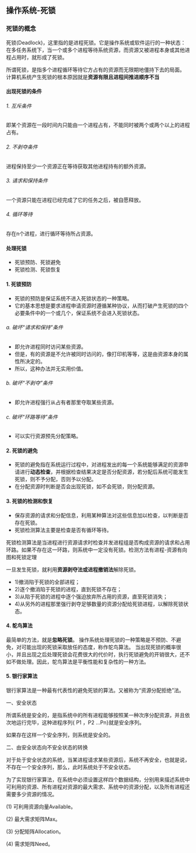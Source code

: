 ## 操作系统-死锁

### 死锁的概念
死锁(Deadlock)，这里指的是进程死锁。它是操作系统或软件运行的一种状态：在多任务系统下，当一个或多个进程等待系统资源，而资源又被进程本身或其他进程占用时，就形成了死锁。

所谓死锁，是指多个进程循环等待它方占有的资源而无限期地僵持下去的局面。
计算机系统产生死锁的根本原因就是**资源有限且进程间推进顺序不当**

#### 出现死锁的条件
###### 1. 互斥条件

即某个资源在一段时间内只能由一个进程占有，不能同时被两个或两个以上的进程占有。

###### 2. 不剥夺条件

进程保持至少一个资源正在等待获取其他进程持有的额外资源。

###### 3. 请求和保持条件

一个资源只能在进程已经完成了它的任务之后，被自愿释放。

###### 4. 循环等待
存在n个进程，进行循环等待所占资源。


#### 处理死锁
- 死锁预防、死锁避免
- 死锁检测、死锁恢复

#### 1. 死锁预防
- 死锁的预防是保证系统不进入死锁状态的一种策略。
- 它的基本思想是要求进程申请资源时遵循某种协议，从而打破产生死锁的四个必要条件中的一个或几个，保证系统不会进入死锁状态。

###### a. 破坏“请求和保持”条件

- 即允许进程同时访问某些资源。
- 但是，有的资源是不允许被同时访问的，像打印机等等，这是由资源本身的属性所决定的。
- 所以，这种办法并无实用价值。

###### b. 破坏“不剥夺”条件

- 即允许进程强行从占有者那里夺取某些资源。

###### c. 破坏“环路等待”条件

- 可以实行资源预先分配策略。

#### 2. 死锁的避免
- 死锁的避免指在系统运行过程中，对进程发出的每一个系统能够满足的资源申请进行**动态检查**，并根据检查结果决定是否分配资源，若分配后系统可能发生死锁，则不予分配，否则予以分配。
- 在分配资源时判断是否会出现死锁，如不会死锁，则分配资源。

#### 3. 死锁的检测和恢复
- 保存资源的请求和分配信息，利用某种算法对这些信息加以检查，以判断是否存在死锁。
- 死锁检测算法主要是检查是否有循环等待。

死锁检测算法是当进程进行资源请求时检查并发进程组是否构成资源的请求和占用环路。如果不存在这一环路，则系统中一定没有死锁。检测方法有进程-资源有向图和死锁定理

一旦发生死锁，就利用**资源剥夺法或进程撤销法**解除死锁。

- 1)撤消陷于死锁的全部进程；
- 2)逐个撤消陷于死锁的进程，直到死锁不存在；
- 3)从陷于死锁的进程中逐个强迫放弃所占用的资源，直至死锁消失；
- 4)从另外的进程那里强行剥夺足够数量的资源分配给死锁进程，以解除死锁状态。

#### 4. 鸵鸟算法
最简单的方法，就是**忽略死锁**。
操作系统处理死锁的一种策略是不预防、不避免，对可能出现的死锁采取放任的态度，称作鸵鸟算法。
当出现死锁的概率很小，并且出现之后处理死锁会花费很大的代价时，执行死锁避免的开销很大，还不如不做处理。因此，鸵鸟算法是平衡性能和复杂性的一种方法。

#### 5. 银行家算法
银行家算法是一种最有代表性的避免死锁的算法。又被称为“资源分配拒绝”法。

一、安全状态

所谓系统是安全的，是指系统中的所有进程能够按照某一种次序分配资源，并且依次地运行完毕，这种进程序列{ P1 ，P2 …Pn}就是安全序列。

如果存在这样一个安全序列，则系统是安全的。

二、由安全状态向不安全状态的转换

对于处于安全状态的系统，当某进程请求某些资源后，系统不再安全，也就是说，不存在一个安全序列，那么，此时系统处于不安全状态。

为了实现银行家算法，在系统中必须设置这样四个数据结构，分别用来描述系统中可利用的资源、所有进程对资源的最大需求、系统中的资源分配，以及所有进程还需要多少资源的情况。

(1) 可利用资源向量Available。

(2) 最大需求矩阵Max。　

(3) 分配矩阵Allocation。　　

(4) 需求矩阵Need。